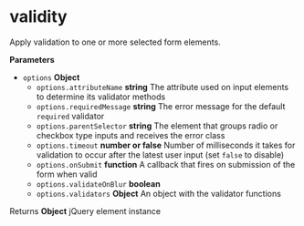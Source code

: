 # validity

Apply validation to one or more selected form elements.

**Parameters**

-   `options` **Object** 
    -   `options.attributeName` **string** The attribute used on input elements
        to determine its validator methods
    -   `options.requiredMessage` **string** The error message for the default
        `required` validator
    -   `options.parentSelector` **string** The element that groups radio or
        checkbox type inputs and receives the error class
    -   `options.timeout` **number or false** Number of milliseconds it takes for
        validation to occur after the latest user input (set `false` to disable)
    -   `options.onSubmit` **function** A callback that fires on submission of
        the form when valid
    -   `options.validateOnBlur` **boolean** 
    -   `options.validators` **Object** An object with the validator functions

Returns **Object** jQuery element instance
